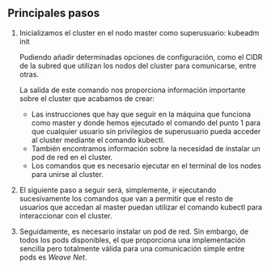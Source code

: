 ## Principales pasos

1. Inicializamos el cluster en el nodo master como superusuario:
      kubeadm init
      
    Pudiendo añadir determinadas opciones de configuración, como el CIDR de la subred que
    utilizan los nodos del cluster para comunicarse, entre otras.
   
    La salida de este comando nos proporciona información importante sobre el cluster que acabamos de crear:
      - Las instrucciones que hay que seguir en la máquina que funciona como master y donde hemos ejecutado el 
    comando del punto 1 para que cualquier usuario sin privilegios de superusuario pueda acceder al cluster 
    mediante el comando kubectl. 
      - También encontramos información sobre la necesidad de instalar un pod de 
    red en el cluster.
      - Los comandos que es necesario ejecutar en el terminal de los nodes para unirse al cluster.
      
2. El siguiente paso a seguir será, simplemente, ir ejecutando sucesivamente los comandos que
van a permitir que el resto de usuarios que accedan al master puedan utilizar el comando
kubectl para interaccionar con el cluster.

3. Seguidamente, es necesario instalar un pod de red. Sin embargo, de todos los pods disponibles, el que 
proporciona una implementación sencilla pero totalmente válida para una comunicación simple entre pods es *_Weave Net_*.
